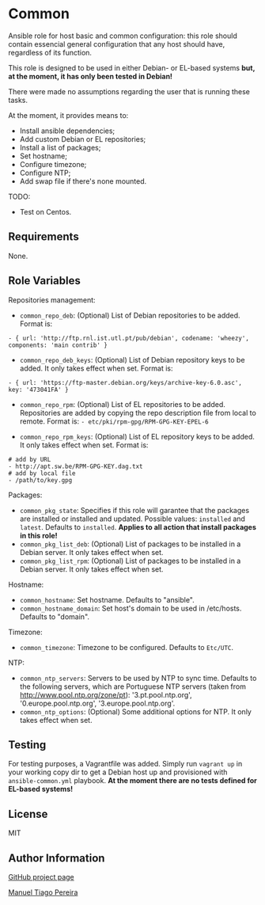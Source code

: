 Common
========

Ansible role for host basic and common configuration: this role should contain essencial general configuration that any host should have, regardless of its function.

This role is designed to be used in either Debian- or EL-based systems **but, at the moment, it has only been tested in Debian!**

There were made no assumptions regarding the user that is running these tasks.

At the moment, it provides means to:

* Install ansible dependencies;
* Add custom Debian or EL repositories;
* Install a list of packages;
* Set hostname;
* Configure timezone;
* Configure NTP;
* Add swap file if there's none mounted.

TODO:

* Test on Centos.

Requirements
------------

None.

Role Variables
--------------

Repositories management:

* `common_repo_deb`: (Optional) List of Debian repositories to be added. Format is:
```
- { url: 'http://ftp.rnl.ist.utl.pt/pub/debian', codename: 'wheezy', components: 'main contrib' }
```
* `common_repo_deb_keys`: (Optional) List of Debian repository keys to be added. It only takes effect when set. Format is:
```
- { url: 'https://ftp-master.debian.org/keys/archive-key-6.0.asc', key: '473041FA' }
```

* `common_repo_rpm`: (Optional) List of EL repositories to be added. Repositories are added by copying the repo description file from local to remote. Format is:
```- etc/pki/rpm-gpg/RPM-GPG-KEY-EPEL-6```

* `common_repo_rpm_keys`: (Optional) List of EL repository keys to be added. It only takes effect when set. Format is:
```
# add by URL
- http://apt.sw.be/RPM-GPG-KEY.dag.txt
# add by local file
- /path/to/key.gpg
```

Packages:

* `common_pkg_state`: Specifies if this role will garantee that the packages are installed or installed and updated. Possible values: `installed` and `latest`. Defaults to `installed`. **Applies to all action that install packages in this role!**
* `common_pkg_list_deb`: (Optional) List of packages to be installed in a Debian server. It only takes effect when set.
* `common_pkg_list_rpm`: (Optional) List of packages to be installed in a Debian server. It only takes effect when set.

Hostname:

* `common_hostname`: Set hostname. Defaults to "ansible".
* `common_hostname_domain`: Set host's domain to be used in /etc/hosts. Defaults to "domain".

Timezone:

* `common_timezone`: Timezone to be configured. Defaults to `Etc/UTC`.

NTP:

* `common_ntp_servers`: Servers to be used by NTP to sync time. Defaults to the following servers, which are Portuguese NTP servers (taken from http://www.pool.ntp.org/zone/pt): '3.pt.pool.ntp.org', '0.europe.pool.ntp.org', '3.europe.pool.ntp.org'.
* `common_ntp_options`: (Optional) Some additional options for NTP. It only takes effect when set.

Testing
-------

For testing purposes, a Vagrantfile was added. Simply run ```vagrant up``` in your working copy dir to get a Debian host up and provisioned with ```ansible-common.yml``` playbook. **At the moment there are no tests defined for EL-based systems!**

License
-------

MIT

Author Information
------------------

[GitHub project page](https://github.com/mtpereira/ansible-common)

[Manuel Tiago Pereira](http://mtpereira.github.io)

